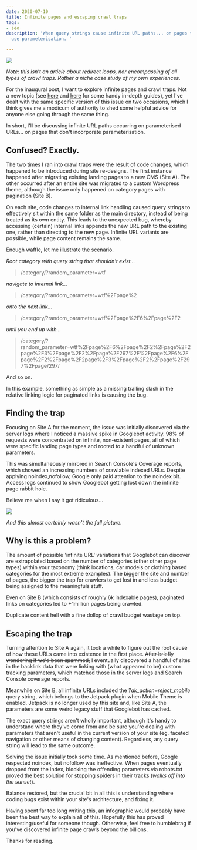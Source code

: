 ```yaml
---
date: 2020-07-10
title: Infinite pages and escaping crawl traps
tags:
- seo
description: 'When query strings cause infinite URL paths... on pages that don''t
  use parameterisation. '

---
```

![](/images/992382641_115bd44a2d_c.jpg)

_Note: this isn't an article about redirect loops, nor encompassing of all types of crawl traps. Rather a niche case study of my own experiences._

For the inaugural post, I want to explore infinite pages and crawl traps. Not a new topic (see [here](https://www.contentkingapp.com/academy/crawler-traps/) and [here](https://www.advancedwebranking.com/blog/avoid-the-seo-spider-trap-how-to-get-out-of-a-sticky-situation/) for some handy in-depth guides), yet I've dealt with the same specific version of this issue on two occasions, which I think gives me a modicum of authority to shed some helpful advice for anyone else going through the same thing.

In short, I'll be discussing infinite URL paths occurring on parameterised URLs... on pages that don't incorporate parameterisation. 

## Confused? Exactly.

The two times I ran into crawl traps were the result of code changes, which happened to be introduced during site re-designs. The first instance happened after migrating existing landing pages to a new CMS (Site A). The other occurred after an entire site was migrated to a custom Wordpress theme, although the issue only happened on category pages with pagination (Site B).

On each site, code changes to internal link handling caused query strings to effectively sit within the same folder as the main directory, instead of being treated as its own entity. This leads to the unexpected bug, whereby accessing (certain) internal links appends the new URL path to the existing one, rather than directing to the new page. Infinite URL variants are possible, while page content remains the same.

Enough waffle, let me illustrate the scenario.

_Root category with query string that shouldn't exist..._

> /category/?random_parameter=wtf

_navigate to internal link..._

> /category/?random_parameter=wtf%2Fpage%2

_onto the next link..._

> /category/?random_parameter=wtf%2Fpage%2F6%2Fpage%2F2

_until you end up with..._

> /category/?random_parameter=wtf%2Fpage%2F6%2Fpage%2F2%2Fpage%2F2page%2F3%2Fpage%2F2%2Fpage%2F297%2F%2Fpage%2F6%2Fpage%2F2%2Fpage%2F2page%2F3%2Fpage%2F2%2Fpage%2F297%2Fpage/297/

And so on.

In this example, something as simple as a missing trailing slash in the relative linking logic for paginated links is causing the bug. 

## Finding the trap

Focusing on Site A for the moment, the issue was initially discovered via the server logs where I noticed a massive spike in Googlebot activity. 98% of requests were concentrated on infinite, non-existent pages, all of which were specific landing page types and rooted to a handful of unknown parameters. 

This was simultaneously mirrored in Search Console's Coverage reports, which showed an increasing numbers of crawlable indexed URLs. Despite applying noindex,nofollow, Google only paid attention to the noindex bit. Access logs continued to show Googlebot getting lost down the infinite page rabbit hole.

Believe me when I say it got ridiculous...

![](/images/infinite-pages.png)

_And this almost certainly wasn't the full picture._

## Why is this a problem?

The amount of possible 'infinite URL' variations that Googlebot can discover are extrapolated based on the number of categories (other other page types) within your taxonomy (think locations, car models or clothing based categories for the most extreme examples). The bigger the site and number of pages, the bigger the trap for crawlers to get lost in and less budget being assigned to the meaningfuls stuff. 

Even on Site B (which consists of roughly 6k indexable pages), paginated links on categories led to +1million pages being crawled. 

Duplicate content hell with a fine dollop of crawl budget wastage on top.

## Escaping the trap

Turning attention to Site A again, it took a while to figure out the root cause of how these URLs came into existence in the first place. ~~After briefly wondering if we'd been spammed,~~ I eventually discovered a handful of sites in the backlink data that were linking with (what appeared to be) custom tracking parameters, which matched those in the server logs and Search Console coverage reports.

Meanwhile on Site B, all infinite URLs included the _?ak_action=reject_mobile_ query string, which belongs to the Jetpack plugin when Mobile Theme is enabled. Jetpack is no longer used by this site and, like Site A, the parameters are some weird legacy stuff that Googlebot has cached.

The exact query strings aren't wholly important, although it's handy to understand where they've come from and be sure you're dealing with parameters that aren't useful in the current version of your site (eg. faceted navigation or other means of changing content). Regardless, any query string will lead to the same outcome.

Solving the issue initially took some time. As mentioned before, Google respected noindex, but nofollow was ineffective. When pages eventually dropped from the index, blocking the offending parameters via robots.txt proved the best solution for stopping spiders in their tracks (_*walks off into the sunset*_).

Balance restored, but the crucial bit in all this is understanding where coding bugs exist within your site's architecture, and fixing it.

Having spent far too long writing this, an infographic would probably have been the best way to explain all of this. Hopefully this has proved interesting/useful for someone though. Otherwise, feel free to humblebrag if you've discovered infinite page crawls beyond the billions. 

Thanks for reading.